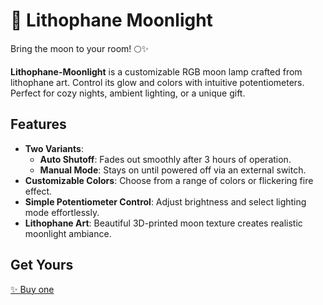 # 🌙 Lithophane Moonlight

Bring the moon to your room! 🌕✨  

**Lithophane-Moonlight** is a customizable RGB moon lamp crafted from lithophane art. Control its glow and colors with intuitive potentiometers. Perfect for cozy nights, ambient lighting, or a unique gift.

## Features

+ **Two Variants**:
  - **Auto Shutoff**: Fades out smoothly after 3 hours of operation.  
  - **Manual Mode**: Stays on until powered off via an external switch.
+ **Customizable Colors**: Choose from a range of colors or flickering fire effect.  
+ **Simple Potentiometer Control**: Adjust brightness and select lighting mode effortlessly.  
+ **Lithophane Art**: Beautiful 3D-printed moon texture creates realistic moonlight ambiance.

## Get Yours
[✨ Buy one](http://r.notohost.com/pingulinx)
